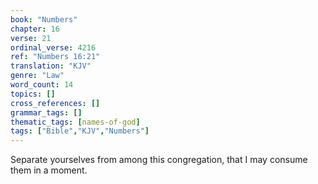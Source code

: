```yaml
---
book: "Numbers"
chapter: 16
verse: 21
ordinal_verse: 4216
ref: "Numbers 16:21"
translation: "KJV"
genre: "Law"
word_count: 14
topics: []
cross_references: []
grammar_tags: []
thematic_tags: [names-of-god]
tags: ["Bible","KJV","Numbers"]
---
```

Separate yourselves from among this congregation, that I may consume them in a moment.

